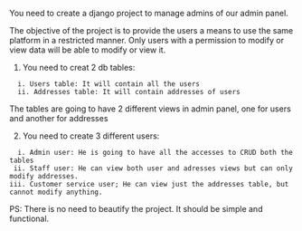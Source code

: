 You need to create a django project to manage admins of our admin panel.

The objective of the project is to provide the users a means to use the same platform in a restricted manner.
Only users with a permission to modify or view data will be able to modify or view it.

1. You need to creat 2 db tables:
```
  i. Users table: It will contain all the users
  ii. Addresses table: It will contain addresses of users
```
The tables are going to have 2 different views in admin panel, one for users and another for addresses


2. You need to create 3 different users:
```
  i. Admin user: He is going to have all the accesses to CRUD both the tables 
 ii. Staff user: He can view both user and adresses views but can only modify addresses.
iii. Customer service user; He can view just the addresses table, but cannot modify anything.
```

PS: There is no need to beautify the project. It should be simple and functional.

